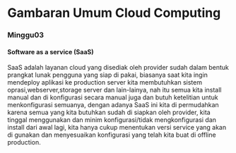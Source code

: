 # Gambaran Umum Cloud Computing 
### Minggu03

#### Software as a service (SaaS)
SaaS adalah layanan cloud yang disediak oleh provider sudah dalam bentuk prangkat lunak pengguna yang siap di pakai, biasanya saat kita ingin mendeploy aplikasi ke production server kita membutuhkan sistem oprasi,webserver,storage server dan lain-lainya, nah itu semua kita install manual dan di konfigurasi secara manual juga dan butuh ketelitian untuk menkonfigurasi semuanya, dengan adanya SaaS ini kita di permudahkan karena semua yang kita butuhkan sudah di siapkan oleh provider, kita tinggal menggunakan dan minim konfigurasi/tidak mengkonfigurasi dan install dari awal lagi, kita hanya cukup menentukan versi service yang akan di gunakan dan menyesuaikan konfigurasi yang telah kita buat di offline production.